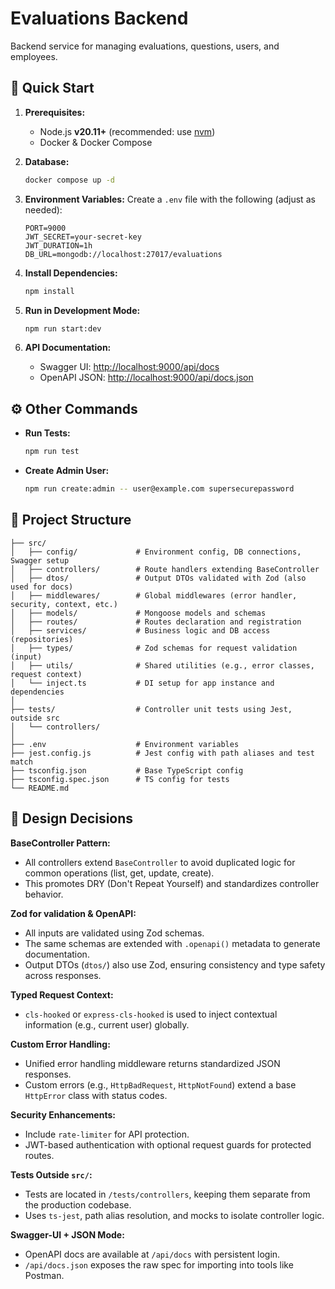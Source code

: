# Evaluations Backend

Backend service for managing evaluations, questions, users, and employees.

## 🚀 Quick Start

1.  **Prerequisites:**

    - Node.js **v20.11+** (recommended: use [nvm](https://github.com/nvm-sh/nvm))
    - Docker & Docker Compose

2.  **Database:**

    ```bash
    docker compose up -d
    ```

3.  **Environment Variables:**
    Create a `.env` file with the following (adjust as needed):

    ```
    PORT=9000
    JWT_SECRET=your-secret-key
    JWT_DURATION=1h
    DB_URL=mongodb://localhost:27017/evaluations
    ```

4.  **Install Dependencies:**

    ```bash
    npm install
    ```

5.  **Run in Development Mode:**

    ```bash
    npm run start:dev
    ```

6.  **API Documentation:**
    - Swagger UI: [http://localhost:9000/api/docs](http://localhost:9000/api/docs)
    - OpenAPI JSON: [http://localhost:9000/api/docs.json](http://localhost:9000/api/docs.json)

## ⚙️ Other Commands

- **Run Tests:**
  ```bash
  npm run test
  ```
- **Create Admin User:**
  ```bash
  npm run create:admin -- user@example.com supersecurepassword
  ```

## 📁 Project Structure

```
├── src/
│   ├── config/             # Environment config, DB connections, Swagger setup
│   ├── controllers/        # Route handlers extending BaseController
│   ├── dtos/               # Output DTOs validated with Zod (also used for docs)
│   ├── middlewares/        # Global middlewares (error handler, security, context, etc.)
│   ├── models/             # Mongoose models and schemas
│   ├── routes/             # Routes declaration and registration
│   ├── services/           # Business logic and DB access (repositories)
│   ├── types/              # Zod schemas for request validation (input)
│   ├── utils/              # Shared utilities (e.g., error classes, request context)
│   └── inject.ts           # DI setup for app instance and dependencies
│
├── tests/                  # Controller unit tests using Jest, outside src
│   └── controllers/
│
├── .env                    # Environment variables
├── jest.config.js          # Jest config with path aliases and test match
├── tsconfig.json           # Base TypeScript config
├── tsconfig.spec.json      # TS config for tests
└── README.md
```

## 📐 Design Decisions

**BaseController Pattern:**

- All controllers extend `BaseController` to avoid duplicated logic for common operations (list, get, update, create).
- This promotes DRY (Don't Repeat Yourself) and standardizes controller behavior.

**Zod for validation & OpenAPI:**

- All inputs are validated using Zod schemas.
- The same schemas are extended with `.openapi()` metadata to generate documentation.
- Output DTOs (`dtos/`) also use Zod, ensuring consistency and type safety across responses.

**Typed Request Context:**

- `cls-hooked` or `express-cls-hooked` is used to inject contextual information (e.g., current user) globally.

**Custom Error Handling:**

- Unified error handling middleware returns standardized JSON responses.
- Custom errors (e.g., `HttpBadRequest`, `HttpNotFound`) extend a base `HttpError` class with status codes.

**Security Enhancements:**

- Include `rate-limiter` for API protection.
- JWT-based authentication with optional request guards for protected routes.

**Tests Outside `src/`:**

- Tests are located in `/tests/controllers`, keeping them separate from the production codebase.
- Uses `ts-jest`, path alias resolution, and mocks to isolate controller logic.

**Swagger-UI + JSON Mode:**

- OpenAPI docs are available at `/api/docs` with persistent login.
- `/api/docs.json` exposes the raw spec for importing into tools like Postman.
